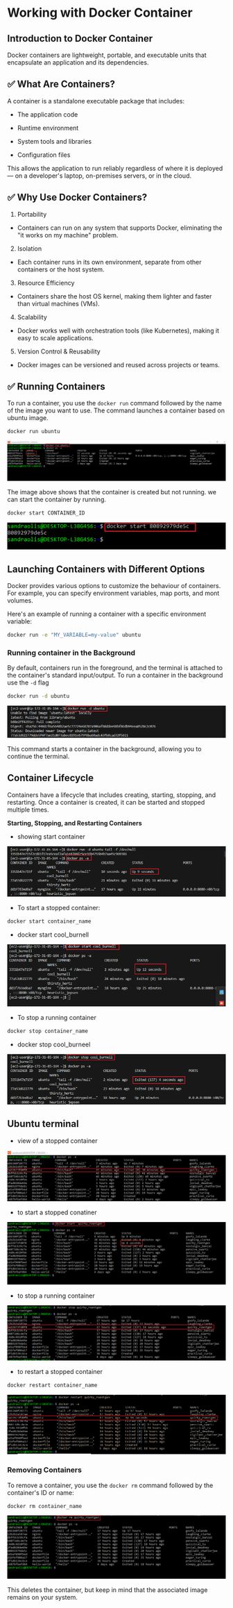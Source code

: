 # Working with Docker Container

## Introduction to Docker Container

Docker containers are lightweight, portable, and executable units that encapsulate an application and its dependencies.

## ✅ What Are Containers?

A container is a standalone executable package that includes:

- The application code

- Runtime environment

- System tools and libraries

- Configuration files

This allows the application to run reliably regardless of where it is deployed — on a developer's laptop, on-premises servers, or in the cloud.

## ✅ Why Use Docker Containers?

1. Portability

- Containers can run on any system that supports Docker, eliminating the "it works on my machine" problem.

2. Isolation

- Each container runs in its own environment, separate from other containers or the host system.

3. Resource Efficiency

- Containers share the host OS kernel, making them lighter and faster than virtual machines (VMs).

4. Scalability

- Docker works well with orchestration tools (like Kubernetes), making it easy to scale applications.

5. Version Control & Reusability

- Docker images can be versioned and reused across projects or teams.


## ✅ Running Containers

To run a container, you use the `docker run` command followed by the name of the image you want to use. The command launches a container based on ubuntu image.

``` bash
docker run ubuntu
``` 

![](./Images/1.%20docker-run.png)


The image above shows that the container is created but not running. we can start the container by running. 

``` bash
docker start CONTAINER_ID
```

![](./Images/2.%20container-ID.png)


## Launching Containers with Different Options

Docker provides various options to customize the behaviour of containers. For example, you can specify environment variables, map ports, and mont volumes.

Here's an example of running a container with a specific environment variable:

``` bash
docker run -e "MY_VARIABLE=my-value" ubuntu
```

### Running container in the Background

By default, containers run in the foreground, and the terminal is attached to the container's standard input/output. To run a container in the background use the `-d` flag

``` bash
docker run -d ubuntu
```
![](./Images/3.%20-d-flage.png)

This command starts a container in the background, allowing you to continue the terminal.


## Container Lifecycle

Containers have a lifecycle that includes creating, starting, stopping, and restarting. Once a container is created, it can be started and stopped multiple times.

**Starting, Stopping, and Restarting Containers**

- showing start container

![](./Images/4.%20docker-stoped.png)


- To start a stopped container:

``` bash
docker start container_name
```
- docker start cool_burnell

![](./Images/6.%20ec2-docker-start.png)


- To stop a running container

``` bash
docker stop container_name
```

- docker stop cool_burneel

![](./Images/5.%20ec2-docker-stop.png)


## Ubuntu terminal

- view of a stopped container

![](./Images/7.%20ubuntu-ps.png)

- to start a stopped conatiner

![](./Images/8.%20ubuntu-start.png)

- to stop a running container

![](./Images/9.%20ubuntu-stop.png)

- to restart a stopped container

``` bash
docker restart container_name
```

![](./Images/10.%20docker-restart.png)


### Removing Containers

To remove a container, you use the `docker rm` command followed by the container's ID or name:

``` bash
docker rm container_name
```

![](./Images/11.%20docker-rm.png)

This deletes the container, but keep in mind that the associated image remains on your system.








